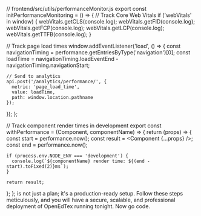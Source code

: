 // frontend/src/utils/performanceMonitor.js
export const initPerformanceMonitoring = () => {
  // Track Core Web Vitals
  if ('webVitals' in window) {
    webVitals.getCLS(console.log);
    webVitals.getFID(console.log);
    webVitals.getFCP(console.log);
    webVitals.getLCP(console.log);
    webVitals.getTTFB(console.log);
  }
  
  // Track page load times
  window.addEventListener('load', () => {
    const navigationTiming = performance.getEntriesByType('navigation')[0];
    const loadTime = navigationTiming.loadEventEnd - navigationTiming.navigationStart;
    
    // Send to analytics
    api.post('/analytics/performance/', {
      metric: 'page_load_time',
      value: loadTime,
      path: window.location.pathname
    });
  });
};

// Track component render times in development
export const withPerformance = (Component, componentName) => {
  return (props) => {
    const start = performance.now();
    const result = <Component {...props} />;
    const end = performance.now();
    
    if (process.env.NODE_ENV === 'development') {
      console.log(`${componentName} render time: ${(end - start).toFixed(2)}ms`);
    }
    
    return result;
  };
}; is not just a plan; it's a production-ready setup. Follow these steps meticulously, and you will have a secure, scalable, and professional deployment of OpenEdTex running tonight. Now go code.